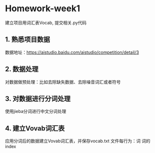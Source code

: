 # Homework-week1
建立项目用词汇表Vocab, 提交相关.py代码
## 1. 熟悉项目数据
数据地址：https://aistudio.baidu.com/aistudio/competition/detail/3
## 2. 数据处理
对数据做预处理：比如去除缺失数据、去除噪音词汇或者符号
## 3. 对数据进行分词处理
使用jieba分词进行中文分词处理
## 4. 建立Vovab词汇表
应用分词后的数据建立Vovab词汇表，并保存vocab.txt
文件每行为：词 词的index